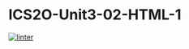 # ICS2O-Unit3-02-HTML-1
[![linter](https://github.com/Joy-sureskhumar/ICS2O-Unit3-02-HTML-1/workflows/linter/badge.svg)](https://github.com/marketplace/actions/super-linter)    
